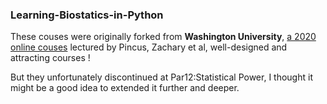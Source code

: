 ### Learning-Biostatics-in-Python

These couses were originally forked from __Washington University__, [a 2020 online couses](https://wustl.app.box.com/s/g58oodehopf9f2mrmfserxvcwesmd9a9) lectured by Pincus, Zachary et al, well-designed and attracting courses ! </br>

But they unfortunately discontinued at Par12:Statistical Power, I thought it might be a good idea to extended it further and deeper.
